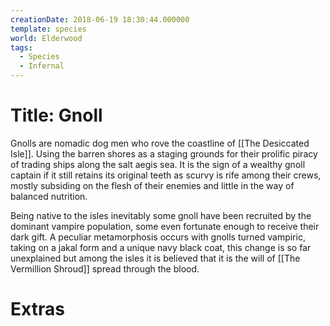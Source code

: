 ```yaml
---
creationDate: 2018-06-19 18:30:44.000000
template: species
world: Elderwood
tags:
  - Species
  - Infernal
---
```



# Title: Gnoll

Gnolls are nomadic dog men who rove the coastline of [[The Desiccated Isle]]. Using the barren shores as a staging grounds for their prolific piracy of trading ships along the salt aegis sea. It is the sign of a wealthy gnoll captain if it still retains its original teeth as scurvy is rife among their crews, mostly subsiding on the flesh of their enemies and little in the way of balanced nutrition.

Being native to the isles inevitably some gnoll have been recruited by the dominant vampire population, some even fortunate enough to receive their dark gift. A peculiar metamorphosis occurs with gnolls turned vampiric, taking on a jakal form and a unique navy black coat, this change is so far unexplained but among the isles it is believed that it is the will of [[The Vermillion Shroud]] spread through the blood.

# Extras


